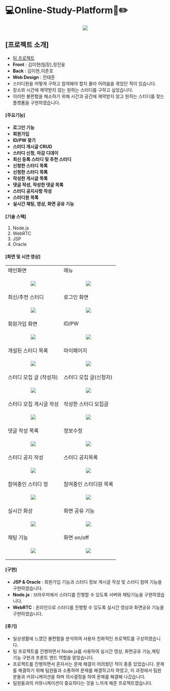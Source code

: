 # 💻Online-Study-Platform📖✏️

<p align="center">
  <img src="https://github.com/dev-yihyun/Online-Study-Platform/assets/67820737/9dbd81ac-782f-45ee-b57c-4fd3b38fe309">
</p>

## [프로젝트 소개]
- <u>팀 프로젝트</u>
- **Front** : 김이현(팀장),정진웅
- **Back** : 김이현,이준호
- **Web Design** : 전태준
- 스터디원을 어떻게 구하고 참여해야 할지 몰라 어려움을 겪었던 적이 있습니다.
- 장소와 시간에 제약받지 않는 원하는 스터디를 구하고 싶었습니다. 
- 이러한 불편함을 해소하기 위해 시간과 공간에 제약받지 않고 원하는 스터디를 찾는 플랫폼을 구현하였습니다. 


#### [주요기능]
- **로그인 기능**
- **회원가입**
- **ID/PW 찾기**
- **스터디 게시글 CRUD**
- **스터디 신청, 마감 디데이**
- **최신 등록 스터디 및 추천 스터디**
- **신청한 스터디 목록**
- **신청한 스터디 목록**
- **작성한 게시글 목록**
- **댓글 작성, 작성한 댓글 목록**
- **스터디 공지사항 작성**
- **스터디원 목록**
- **실시간 채팅, 영상, 화면 공유 기능**


#### [기술 스택]
1. Node.js
2. WebRTC
3. JSP
4. Oracle

#### [화면 및 시연 영상]

<table>
  <tr>
    <td>메인화면</td>
    <td>메뉴</td>
  </tr>
  <tr>
    <td>
      <p align="center">
        <img src="https://github.com/dev-yihyun/Online-Study-Platform/assets/67820737/9dbd81ac-782f-45ee-b57c-4fd3b38fe309">
      </p>
    </td>
    <td>
      <p align="center">
        <img src="https://github.com/dev-yihyun/Online-Study-Platform/assets/67820737/ea12786a-43a7-45bb-b134-1672ca0a99c2">
      </p>
    </td>
  </tr>

  <tr>
    <td>최신/추천 스터디</td>
    <td>로그인 화면</td>
  </tr>
  <tr>
    <td>
      <p align="center">
        <img src="https://github.com/dev-yihyun/Online-Study-Platform/assets/67820737/d55f3738-6552-4857-b31f-552ab38aec6b">
      </p>
    </td>
    <td>
      <p align="center">
        <img src="https://github.com/dev-yihyun/Online-Study-Platform/assets/67820737/a79b9fac-0e98-42a4-8e8a-8a6b5abafa4e">
      </p>
    </td>
  </tr>

  <tr>
    <td>회원가입 화면</td>
    <td>ID/PW</td>
  </tr>
  <tr>
    <td>
      <p align="center">
        <img src="https://github.com/dev-yihyun/Online-Study-Platform/assets/67820737/2402ac6d-71c8-48b4-b623-8234c81cf250">
      </p>
    </td>
    <td>
      <p align="center">
        <img src="https://github.com/dev-yihyun/Online-Study-Platform/assets/67820737/a492f635-91bb-4345-94a6-5f4769327fac">
      </p>
    </td>
  </tr>

  <tr>
    <td>개설된 스터디 목록</td>
    <td>마이페이지</td>
  </tr>
  <tr>
    <td>
      <p align="center">
        <img src="https://github.com/dev-yihyun/Online-Study-Platform/assets/67820737/1d5a7b74-405f-4682-8d65-d5cc5d0f14d7">
      </p>
    </td>
    <td>
      <p align="center">
        <img src="https://github.com/dev-yihyun/Online-Study-Platform/assets/67820737/60fca491-4ff7-4f8f-9f01-73e1773777ad">
      </p>
    </td>
  </tr>

  <tr>
    <td>스터디 모집 글 (작성자)</td>
    <td>스터디 모집 글(신청자)</td>
  </tr>
  <tr>
    <td>
      <p align="center">
        <img src="https://github.com/dev-yihyun/Online-Study-Platform/assets/67820737/f540800c-9b0d-4a84-b4e0-3fdf617fe224">
      </p>
    </td>
    <td>
      <p align="center">
        <img src="https://github.com/dev-yihyun/Online-Study-Platform/assets/67820737/8d72e8dd-b9eb-4464-9f26-aef20d1f3168">
      </p>
    </td>
  </tr>

  <tr>
    <td>스터디 모집 게시글 작성</td>
    <td>작성한 스터디 모집글</td>
  </tr>
  <tr>
    <td>
      <p align="center">
        <img src="https://github.com/dev-yihyun/Online-Study-Platform/assets/67820737/13897830-924b-4ae9-ab05-dbbc0698a25b">
      </p>
    </td>
    <td>
      <p align="center">
        <img src="https://github.com/dev-yihyun/Online-Study-Platform/assets/67820737/2f8e2cb7-43fa-4d36-a885-712d13e48e29">
      </p>
    </td>
  </tr>


  <tr>
    <td>댓글 작성 목록</td>
    <td>정보수정</td>
  </tr>
  <tr>
    <td>
      <p align="center">
        <img src="https://github.com/dev-yihyun/Online-Study-Platform/assets/67820737/45f5fda8-22cf-41de-b2a2-542c5ba59ac7">
      </p>
    </td>
    <td>
      <p align="center">
        <img src="https://github.com/dev-yihyun/Online-Study-Platform/assets/67820737/6d3d1e0e-7a3e-4d21-81c7-784d15c8f466">
      </p>
    </td>
  </tr>

  <tr>
    <td>스터디 공지 작성</td>
    <td>스터디 공지목록</td>
  </tr>
  <tr>
    <td>
      <p align="center">
        <img src="https://github.com/dev-yihyun/Online-Study-Platform/assets/67820737/7fbda08d-8cda-4762-8399-f09740c69c91">
      </p>
    </td>
    <td>
      <p align="center">
        <img src="https://github.com/dev-yihyun/Online-Study-Platform/assets/67820737/f5bd91cf-4692-4630-b45f-461f4b7dc4f1">
      </p>
    </td>
  </tr>

  <tr>
    <td>참여중인 스터디 정</td>
    <td>참여중인 스터디원 목록</td>
  </tr>
  <tr>
    <td>
      <p align="center">
        <img src="https://github.com/dev-yihyun/Online-Study-Platform/assets/67820737/2b5c0a7a-fe46-4d8f-8d44-2477b410492f">
      </p>
    </td>
    <td>
      <p align="center">
        <img src="https://github.com/dev-yihyun/Online-Study-Platform/assets/67820737/6f5c5bfc-08a6-4a5e-9fc7-dff51459e7aa">
      </p>
    </td>
  </tr>


  <tr>
    <td>실시간 화상</td>
    <td>화면 공유 기능</td>
  </tr>
  <tr>
    <td>
      <p align="center">
        <img src="https://github.com/dev-yihyun/Online-Study-Platform/assets/67820737/f3e3e6b8-7af8-4a2c-9b84-fb7673f302b6">
      </p>
    </td>
    <td>
      <p align="center">
        <img src="https://github.com/dev-yihyun/Online-Study-Platform/assets/67820737/e0940dea-abca-4bca-bbe3-d58dac1222e9">
      </p>
    </td>
  </tr>

  <tr>
    <td>채팅 기능</td>
    <td> 화면 on/off </td>
  </tr>
  <tr>
    <td>
      <p align="center">
        <img src="https://github.com/dev-yihyun/Online-Study-Platform/assets/67820737/a6398179-9d5b-4163-91cf-343415e6c797">
      </p>
    </td>
    <td>
      <p align="center">
        <img src="https://github.com/dev-yihyun/Online-Study-Platform/assets/67820737/8001c00d-4dae-41ba-9a28-4f92cc1197e4">
      </p>
    </td>
  </tr>

</table>


#### [구현]
- **JSP & Oracle** : 회원가입 기능과 스터디 정보 게시글 작성 및 스터디 참여 기능을 구현하였습니다.
- **Node.js** : 브라우저에서 스터디를 진행할 수 있도록 서버와 채팅기능을 구현하였습니다.
- **WebRTC** : 온라인으로 스터디를 진행할 수 있도록 실시간 영상과 화면공유 기능을 구현하였습니다.

#### [후기]
- 일상생활에 느꼈던 불편함을 분석하여 사용자 친화적인 프로젝트를 구상하였습니다.
- 팀 프로젝트를 진행하면서 Node.js를 사용하여 실시간 영상, 화면공유 기능,채팅 기능 구현과 프론트 엔드 역할을 맡았습니다. 
- 프로젝트를 진행하면서 혼자서는 문제 해결이 어려웠던 적이 종종 있었습니다. 문제를 해결하기 위해 팀원들과 소통하여 문제를 해결하고자 하였고, 이 과정에서 팀원분들과 커뮤니케이션을 하며 의사결정을 하여 문제를 해결해 나갔습니다.
- 팀원들과의 커뮤니케이션이 중요하다는 것을 느끼게 해준 프로젝트였습니다.
